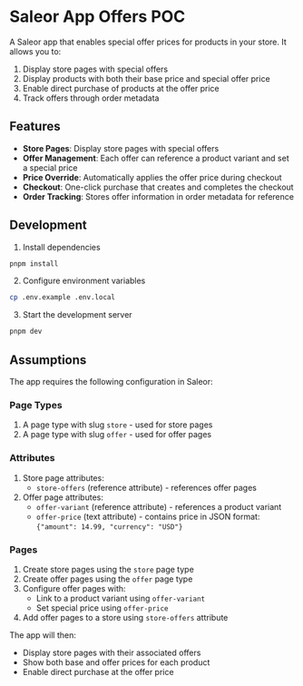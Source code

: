 # Saleor App Offers POC

A Saleor app that enables special offer prices for products in your store. It allows you to:

1. Display store pages with special offers
2. Display products with both their base price and special offer price
3. Enable direct purchase of products at the offer price
4. Track offers through order metadata

## Features

- **Store Pages**: Display store pages with special offers
- **Offer Management**: Each offer can reference a product variant and set a special price
- **Price Override**: Automatically applies the offer price during checkout
- **Checkout**: One-click purchase that creates and completes the checkout
- **Order Tracking**: Stores offer information in order metadata for reference

## Development

1. Install dependencies

```bash
pnpm install
```

2. Configure environment variables

```bash
cp .env.example .env.local
```

3. Start the development server

```bash
pnpm dev
```

## Assumptions

The app requires the following configuration in Saleor:

### Page Types

1. A page type with slug `store` - used for store pages
2. A page type with slug `offer` - used for offer pages

### Attributes

1. Store page attributes:
   - `store-offers` (reference attribute) - references offer pages
2. Offer page attributes:
   - `offer-variant` (reference attribute) - references a product variant
   - `offer-price` (text attribute) - contains price in JSON format: `{"amount": 14.99, "currency": "USD"}`

### Pages

1. Create store pages using the `store` page type
2. Create offer pages using the `offer` page type
3. Configure offer pages with:
   - Link to a product variant using `offer-variant`
   - Set special price using `offer-price`
4. Add offer pages to a store using `store-offers` attribute

The app will then:

- Display store pages with their associated offers
- Show both base and offer prices for each product
- Enable direct purchase at the offer price
